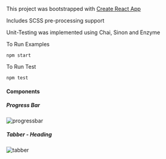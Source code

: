 This project was bootstrapped with [Create React App](https://github.com/facebookincubator/create-react-apps)

Includes SCSS pre-processing support

Unit-Testing was implemented using Chai, Sinon and Enzyme

To Run Examples

`npm start`

To Run Test

`npm test`


#### Components

##### Progress Bar

![progressbar](https://cloud.githubusercontent.com/assets/12539356/21971324/74b2dfa8-db64-11e6-8f92-a9c24a608d75.PNG)

##### Tabber - Heading

![tabber](https://cloud.githubusercontent.com/assets/12539356/22185847/d802d1a2-e0a1-11e6-9203-fc0a5ded1243.PNG)
